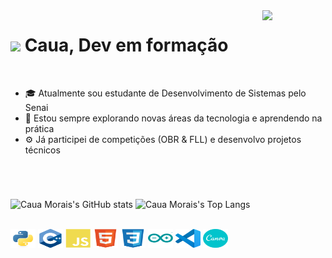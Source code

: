 <!--Coruja-->
<div>
  <img align="right" width="20%" src="https://owlbertsio-resized.s3.amazonaws.com/Popper.psd.full.png">
</div>

<!--Header Name-->
# <img src="https://emojis.slackmojis.com/emojis/images/1531849430/4246/blob-sunglasses.gif?1531849430" width="30"/> Caua, Dev em formação 
<br /> 

<!-- Intro-->               
 * 🎓 Atualmente sou estudante de Desenvolvimento de Sistemas pelo Senai
 * 🧠 Estou sempre explorando novas áreas da tecnologia e aprendendo na prática
 * ⚙️ Já participei de competições (OBR & FLL) e desenvolvo projetos técnicos

<!--End Intro-->
# 
<br /> 

![Caua Morais's GitHub stats](https://github-readme-stats.vercel.app/api?username=Cauaml-Dev&theme=dark)
![Caua Morais's Top Langs](https://github-readme-stats.vercel.app/api/top-langs/?username=Cauaml-Dev&layout=compact&theme=dark&langs_count=16)



<div style="display: inline_block"><br>
  <img align="center" alt="Caua-Python" height="30" width="40" src="https://raw.githubusercontent.com/devicons/devicon/master/icons/python/python-original.svg">
  <img align="center" alt="Caua-C++" height="30" width="40" src="https://raw.githubusercontent.com/devicons/devicon/master/icons/cplusplus/cplusplus-original.svg">
  <img align="center" alt="Caua-Js" height="30" width="40" src="https://raw.githubusercontent.com/devicons/devicon/master/icons/javascript/javascript-plain.svg">
  <img align="center" alt="Caua-HTML" height="30" width="40" src="https://raw.githubusercontent.com/devicons/devicon/master/icons/html5/html5-original.svg">
  <img align="center" alt="Caua-CSS" height="30" width="40" src="https://raw.githubusercontent.com/devicons/devicon/master/icons/css3/css3-original.svg">
  <img align="center" alt="Caua-Arduino" height="30" width="40" src="https://raw.githubusercontent.com/devicons/devicon/master/icons/arduino/arduino-original.svg">
  <img align="center" alt="Caua-VsCode" height="30" width="40" src="https://raw.githubusercontent.com/devicons/devicon/master/icons/vscode/vscode-original.svg">
  <img align="center" alt="Caua-Canva" height="30" width="40" src="https://raw.githubusercontent.com/devicons/devicon/master/icons/canva/canva-original.svg">
</div>

